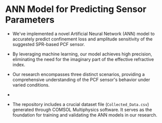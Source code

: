 # ANN Model for Predicting Sensor Parameters
   - We've implemented a novel Artificial Neural Network (ANN) model to accurately predict confinement loss and amplitude sensitivity of the suggested SPR-based PCF sensor.
   - By leveraging machine learning, our model achieves high precision, eliminating the need for the imaginary part of the effective refractive index.

   - Our research encompasses three distinct scenarios, providing a comprehensive understanding of the PCF sensor's behavior under varied conditions.
   - 
   - The repository includes a crucial dataset file (`Collected_Data.csv`) generated through COMSOL Multiphysics software. It serves as the foundation for training and validating the ANN models in our research.
